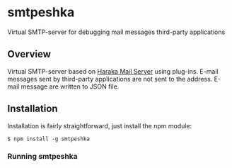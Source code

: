 # smtpeshka

Virtual SMTP-server for debugging mail messages third-party applications

## Overview

Virtual SMTP-server based on [Haraka Mail Server](https://haraka.github.io/) using plug-ins.
E-mail messages sent by third-party applications are not sent to
the address. E-mail message are written to JSON file.

## Installation
Installation is fairly straightforward, just install the npm module:

    $ npm install -g smtpeshka


### Running smtpeshka